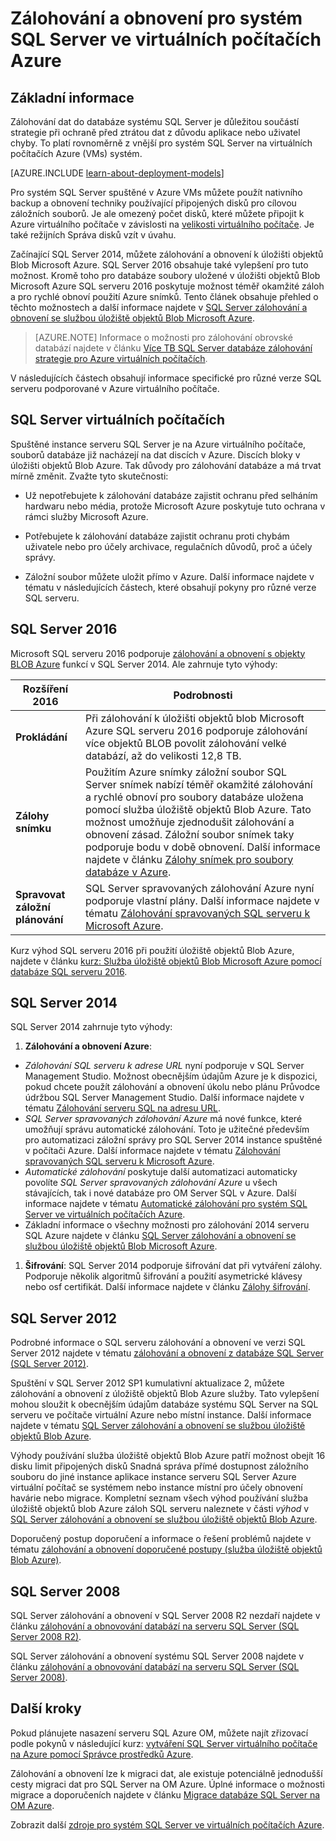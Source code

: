 <properties
    pageTitle="Zálohování a obnovení pro systém SQL Server | Microsoft Azure"
    description="Popisuje zálohování a obnovení aspektech databází SQL Server na virtuálních počítačích Azure."
    services="virtual-machines-windows"
    documentationCenter="na"
    authors="rothja"
    manager="jhubbard"
    editor=""
    tags="azure-resource-management" />

<tags
    ms.service="virtual-machines-windows"
    ms.devlang="na"
    ms.topic="article"
    ms.tgt_pltfrm="vm-windows-sql-server"
    ms.workload="infrastructure-services"
    ms.date="08/19/2016"
    ms.author="jroth" />

# <a name="backup-and-restore-for-sql-server-in-azure-virtual-machines"></a>Zálohování a obnovení pro systém SQL Server ve virtuálních počítačích Azure

## <a name="overview"></a>Základní informace

Zálohování dat do databáze systému SQL Server je důležitou součástí strategie při ochraně před ztrátou dat z důvodu aplikace nebo uživatel chyby. To platí rovnoměrně z vnější pro systém SQL Server na virtuálních počítačích Azure (VMs) systém.

[AZURE.INCLUDE [learn-about-deployment-models](../../includes/learn-about-deployment-models-both-include.md)]

Pro systém SQL Server spuštěné v Azure VMs můžete použít nativního backup a obnovení techniky používající připojených disků pro cílovou záložních souborů. Je ale omezený počet disků, které můžete připojit k Azure virtuálního počítače v závislosti na [velikosti virtuálního počítače](virtual-machines-linux-sizes.md). Je také režijních Správa disků vzít v úvahu.

Začínající SQL Server 2014, můžete zálohování a obnovení k úložišti objektů Blob Microsoft Azure. SQL Server 2016 obsahuje také vylepšení pro tuto možnost. Kromě toho pro databáze soubory uložené v úložišti objektů Blob Microsoft Azure SQL serveru 2016 poskytuje možnost téměř okamžité záloh a pro rychlé obnoví použití Azure snímků. Tento článek obsahuje přehled o těchto možnostech a další informace najdete v [SQL Server zálohování a obnovení se službou úložiště objektů Blob Microsoft Azure](https://msdn.microsoft.com/library/jj919148.aspx).

>[AZURE.NOTE] Informace o možnosti pro zálohování obrovské databází najdete v článku [Více TB SQL Server databáze zálohování strategie pro Azure virtuálních počítačích](http://blogs.msdn.com/b/igorpag/archive/2015/07/28/multi-terabyte-sql-server-database-backup-strategies-for-azure-virtual-machines.aspx).

V následujících částech obsahují informace specifické pro různé verze SQL serveru podporované v Azure virtuálního počítače.

## <a name="sql-server-virtual-machines"></a>SQL Server virtuálních počítačích

Spuštěné instance serveru SQL Server je na Azure virtuálního počítače, souborů databáze již nacházejí na dat discích v Azure. Discích bloky v úložišti objektů Blob Azure. Tak důvody pro zálohování databáze a má trvat mírně změnit. Zvažte tyto skutečnosti: 

- Už nepotřebujete k zálohování databáze zajistit ochranu před selháním hardwaru nebo média, protože Microsoft Azure poskytuje tuto ochrana v rámci služby Microsoft Azure.

- Potřebujete k zálohování databáze zajistit ochranu proti chybám uživatele nebo pro účely archivace, regulačních důvodů, proč a účely správy.

- Záložní soubor můžete uložit přímo v Azure. Další informace najdete v tématu v následujících částech, které obsahují pokyny pro různé verze SQL serveru.

## <a name="sql-server-2016"></a>SQL Server 2016

Microsoft SQL serveru 2016 podporuje [zálohování a obnovení s objekty BLOB Azure](https://msdn.microsoft.com/library/jj919148.aspx) funkcí v SQL Server 2014. Ale zahrnuje tyto výhody:

| Rozšíření 2016               | Podrobnosti                          |
|---------------------|-------------------------------|
| **Prokládání**              | Při zálohování k úložišti objektů blob Microsoft Azure SQL serveru 2016 podporuje zálohování více objektů BLOB povolit zálohování velké databází, až do velikosti 12,8 TB.      |
| **Zálohy snímku**                | Použitím Azure snímky záložní soubor SQL Server snímek nabízí téměř okamžité zálohování a rychlé obnoví pro soubory databáze uložena pomocí služba úložiště objektů Blob Azure. Tato možnost umožňuje zjednodušit zálohování a obnovení zásad. Záložní soubor snímek taky podporuje bodu v době obnovení. Další informace najdete v článku [Zálohy snímek pro soubory databáze v Azure](https://msdn.microsoft.com/library/mt169363%28v=sql.130%29.aspx).   |
| **Spravovat záložní plánování**            | SQL Server spravovaných zálohování Azure nyní podporuje vlastní plány. Další informace najdete v tématu [Zálohování spravovaných SQL serveru k Microsoft Azure](https://msdn.microsoft.com/library/dn449496.aspx).   |

Kurz výhod SQL serveru 2016 při použití úložiště objektů Blob Azure, najdete v článku [kurz: Služba úložiště objektů Blob Microsoft Azure pomocí databáze SQL serveru 2016](https://msdn.microsoft.com/library/dn466438.aspx).

## <a name="sql-server-2014"></a>SQL Server 2014

SQL Server 2014 zahrnuje tyto výhody:

1. **Zálohování a obnovení Azure**:

 - *Zálohování SQL serveru k adrese URL* nyní podporuje v SQL Server Management Studio. Možnost obecnějším údajům Azure je k dispozici, pokud chcete použít zálohování a obnovení úkolu nebo plánu Průvodce údržbou SQL Server Management Studio. Další informace najdete v tématu [Zálohování serveru SQL na adresu URL](https://msdn.microsoft.com/library/jj919148%28v=sql.120%29.aspx).
 - *SQL Server spravovaných zálohování Azure* má nové funkce, které umožňují správu automatické zálohování. Toto je užitečné především pro automatizaci záložní správy pro SQL Server 2014 instance spuštěné v počítači Azure. Další informace najdete v tématu [Zálohování spravovaných SQL serveru k Microsoft Azure](https://msdn.microsoft.com/library/dn449496%28v=sql.120%29.aspx).
 - *Automatické zálohování* poskytuje další automatizaci automaticky povolíte *SQL Server spravovaných zálohování Azure* u všech stávajících, tak i nové databáze pro OM Server SQL v Azure. Další informace najdete v tématu [Automatické zálohování pro systém SQL Server ve virtuálních počítačích Azure](virtual-machines-windows-sql-automated-backup.md).
 - Základní informace o všechny možnosti pro zálohování 2014 serveru SQL Azure najdete v článku [SQL Server zálohování a obnovení se službou úložiště objektů Blob Microsoft Azure](https://msdn.microsoft.com/library/jj919148%28v=sql.120%29.aspx).

1. **Šifrování**: SQL Server 2014 podporuje šifrování dat při vytváření zálohy. Podporuje několik algoritmů šifrování a použití asymetrické klávesy nebo osf certifikát. Další informace najdete v článku [Zálohy šifrování](https://msdn.microsoft.com/library/dn449489%28v=sql.120%29.aspx).

## <a name="sql-server-2012"></a>SQL Server 2012

Podrobné informace o SQL serveru zálohování a obnovení ve verzi SQL Server 2012 najdete v tématu [zálohování a obnovení z databáze SQL Server (SQL Server 2012)](https://msdn.microsoft.com/library/ms187048%28v=sql.110%29.aspx).

Spuštění v SQL Server 2012 SP1 kumulativní aktualizace 2, můžete zálohování a obnovení z úložiště objektů Blob Azure služby. Tato vylepšení mohou sloužit k obecnějším údajům databáze systému SQL Server na SQL serveru ve počítače virtuální Azure nebo místní instance. Další informace najdete v tématu [SQL Server zálohování a obnovení se službou úložiště objektů Blob Azure](https://msdn.microsoft.com/library/jj919148%28v=sql.110%29.aspx).

Výhody používání služba úložiště objektů Blob Azure patří možnost obejít 16 disku limit připojených disků Snadná správa přímé dostupnost záložního souboru do jiné instance aplikace instance serveru SQL Server Azure virtuální počítač se systémem nebo instance místní pro účely obnovení havárie nebo migrace. Kompletní seznam všech výhod používání služba úložiště objektů blob Azure záloh SQL serveru naleznete v části *výhod* v [SQL Server zálohování a obnovení se službou úložiště objektů Blob Azure](https://msdn.microsoft.com/library/jj919148%28v=sql.110%29.aspx).

Doporučený postup doporučení a informace o řešení problémů najdete v tématu [zálohování a obnovení doporučené postupy (služba úložiště objektů Blob Azure)](https://msdn.microsoft.com/library/jj919149%28v=sql.110%29.aspx).

## <a name="sql-server-2008"></a>SQL Server 2008

SQL Server zálohování a obnovení v SQL Server 2008 R2 nezdaří najdete v článku [zálohování a obnovování databází na serveru SQL Server (SQL Server 2008 R2)](https://msdn.microsoft.com/library/ms187048%28v=sql.105%29.aspx).

SQL Server zálohování a obnovení systému SQL Server 2008 najdete v článku [zálohování a obnovování databází na serveru SQL Server (SQL Server 2008)](https://msdn.microsoft.com/library/ms187048%28v=sql.100%29.aspx).

## <a name="next-steps"></a>Další kroky

Pokud plánujete nasazení serveru SQL Azure OM, můžete najít zřizovací podle pokynů v následující kurz: [vytváření SQL Server virtuálního počítače na Azure pomocí Správce prostředků Azure](virtual-machines-windows-portal-sql-server-provision.md).

Zálohování a obnovení lze k migraci dat, ale existuje potenciálně jednodušší cesty migraci dat pro SQL Server na OM Azure. Úplné informace o možnosti migrace a doporučeních najdete v článku [Migrace databáze SQL Server na OM Azure](virtual-machines-windows-migrate-sql.md).

Zobrazit další [zdroje pro systém SQL Server ve virtuálních počítačích Azure](virtual-machines-windows-sql-server-iaas-overview.md).
